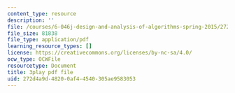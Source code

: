 ```yaml
---
content_type: resource
description: ''
file: /courses/6-046j-design-and-analysis-of-algorithms-spring-2015/272d4a9d48200af44540305ae9583053_MEz1J9wY2iM.pdf
file_size: 81838
file_type: application/pdf
learning_resource_types: []
license: https://creativecommons.org/licenses/by-nc-sa/4.0/
ocw_type: OCWFile
resourcetype: Document
title: 3play pdf file
uid: 272d4a9d-4820-0af4-4540-305ae9583053
---
```

